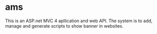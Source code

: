ams
===

This is an ASP.net MVC 4 apllication and web API. The system is to add, manage and generate scripts to show banner in websites.